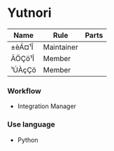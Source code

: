 # Yutnori

|  Name  | Rule | Parts |
| ------ | ---- | ------- |
| ±èÁ¤¹Î | Maintainer |       |
| ÃÖÇö¹Î | Member |       |
| ¹ÚÀçÇö | Member |       |

### Workflow

- Integration Manager

### Use language

- Python

